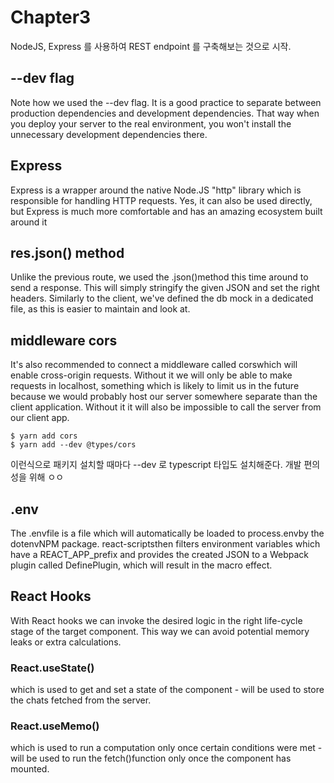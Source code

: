 # Chapter3
NodeJS, Express 를 사용하여 REST endpoint 를 구축해보는 것으로 시작.

## --dev flag
Note how we used the --dev flag. It is a good practice to separate between production dependencies and development dependencies. That way when you deploy your server to the real environment, you won't install the unnecessary development dependencies there. 

## Express
Express is a wrapper around the native Node.JS "http" library which is responsible for handling HTTP requests. Yes, it can also be used directly, but Express is much more comfortable and has an amazing ecosystem built around it

## res.json() method
Unlike the previous route, we used the .json()method this time around to send a response. This will simply stringify the given JSON and set the right headers. Similarly to the client, we've defined the db mock in a dedicated file, as this is easier to maintain and look at.

## middleware cors
It's also recommended to connect a middleware called corswhich will enable cross-origin requests. Without it we will only be able to make requests in localhost, something which is likely to limit us in the future because we would probably host our server somewhere separate than the client application. Without it it will also be impossible to call the server from our client app. 
    
    $ yarn add cors
    $ yarn add --dev @types/cors

이런식으로 패키지 설치할 때마다 --dev 로 typescript 타입도 설치해준다. 개발 편의성을 위해 ㅇㅇ

## .env
The .envfile is a file which will automatically be loaded to process.envby the dotenvNPM package. react-scriptsthen filters environment variables which have a REACT_APP_prefix and provides the created JSON to a Webpack plugin called DefinePlugin, which will result in the macro effect.

## React Hooks
With React hooks we can invoke the desired logic in the right life-cycle stage of the target component. This way we can avoid potential memory leaks or extra calculations. 

### React.useState()
which is used to get and set a state of the component - will be used to store the chats fetched from the server.

### React.useMemo()
which is used to run a computation only once certain conditions were met - will be used to run the fetch()function only once the component has mounted.
